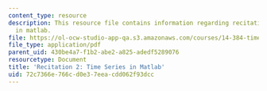 ```yaml
---
content_type: resource
description: This resource file contains information regarding recitation 2 time series
  in matlab.
file: https://ol-ocw-studio-app-qa.s3.amazonaws.com/courses/14-384-time-series-analysis-fall-2013/72c7366e766cd0e37eeacdd062f93dcc_MIT14_384F13_rec2matlab.pdf
file_type: application/pdf
parent_uid: 430be4a7-f1b2-abe2-a825-adedf5289076
resourcetype: Document
title: 'Recitation 2: Time Series in Matlab'
uid: 72c7366e-766c-d0e3-7eea-cdd062f93dcc
---
```

